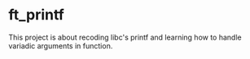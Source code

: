 # ft_printf
This project is about recoding libc's printf and learning how to handle variadic arguments in function.
